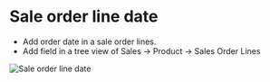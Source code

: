 Sale order line date
====================

* Add order date in a sale order lines.
* Add field in a tree view of Sales -> Product -> Sales Order Lines


![Sale order line date](https://raw.githubusercontent.com/nuobit/assets/master/odoo-addons/sale_order_line_date.png)
